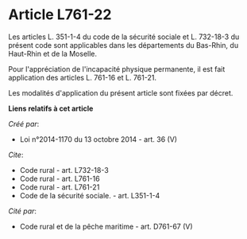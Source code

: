# Article L761-22

Les articles L. 351-1-4 du code de la sécurité sociale et L. 732-18-3 du présent code sont applicables dans les départements
du Bas-Rhin, du Haut-Rhin et de la Moselle. 

Pour l'appréciation de l'incapacité physique permanente, il est fait application des articles L. 761-16 et L. 761-21. 

Les modalités d'application du présent article sont fixées par décret.

**Liens relatifs à cet article**

_Créé par_:

  - Loi n°2014-1170 du 13 octobre 2014 - art. 36 (V)

_Cite_:

  - Code rural - art. L732-18-3
  - Code rural - art. L761-16
  - Code rural - art. L761-21
  - Code de la sécurité sociale. - art. L351-1-4

_Cité par_:

  - Code rural et de la pêche maritime - art. D761-67 (V)
